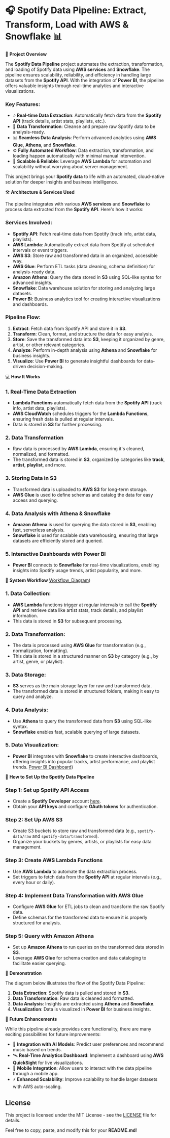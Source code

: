 # 🎧 Spotify Data Pipeline: Extract, Transform, Load with AWS & Snowflake 📊

🚗 **Project Overview**

The **Spotify Data Pipeline** project automates the extraction, transformation, and loading of Spotify data using **AWS services** and **Snowflake**. The pipeline ensures scalability, reliability, and efficiency in handling large datasets from the **Spotify API**. With the integration of **Power BI**, the pipeline offers valuable insights through real-time analytics and interactive visualizations.

### Key Features:
- 🎶 **Real-time Data Extraction**: Automatically fetch data from the **Spotify API** (track details, artist stats, playlists, etc.).
- 🔄 **Data Transformation**: Cleanse and prepare raw Spotify data to be analysis-ready.
- 📊 **Seamless Data Analysis**: Perform advanced analytics using **AWS Glue**, **Athena**, and **Snowflake**.
- ⚙️ **Fully Automated Workflow**: Data extraction, transformation, and loading happen automatically with minimal manual intervention.
- 📱 **Scalable & Reliable**: Leverage **AWS Lambda** for automation and scalability without worrying about server management.

This project brings your **Spotify data** to life with an automated, cloud-native solution for deeper insights and business intelligence.

🛠️ **Architecture & Services Used**

The pipeline integrates with various **AWS services** and **Snowflake** to process data extracted from the **Spotify API**. Here's how it works:

### Services Involved:
- **Spotify API**: Fetch real-time data from Spotify (track info, artist data, playlists).
- **AWS Lambda**: Automatically extract data from Spotify at scheduled intervals or event triggers.
- **AWS S3**: Store raw and transformed data in an organized, accessible way.
- **AWS Glue**: Perform ETL tasks (data cleaning, schema definition) for analysis-ready data.
- **Amazon Athena**: Query the data stored in **S3** using SQL-like syntax for advanced insights.
- **Snowflake**: Data warehouse solution for storing and analyzing large datasets.
- **Power BI**: Business analytics tool for creating interactive visualizations and dashboards.

### Pipeline Flow:
1. **Extract**: Fetch data from Spotify API and store it in **S3**.
2. **Transform**: Clean, format, and structure the data for easy analysis.
3. **Store**: Save the transformed data into **S3**, keeping it organized by genre, artist, or other relevant categories.
4. **Analyze**: Perform in-depth analysis using **Athena** and **Snowflake** for business insights.
5. **Visualize**: Use **Power BI** to generate insightful dashboards for data-driven decision-making.

💻 **How It Works**

### 1. Real-Time Data Extraction
- **Lambda Functions** automatically fetch data from the **Spotify API** (track info, artist data, playlists).
- **AWS CloudWatch** schedules triggers for the **Lambda Functions**, ensuring fresh data is pulled at regular intervals.
- Data is stored in **S3** for further processing.

### 2. Data Transformation
- Raw data is processed by **AWS Lambda**, ensuring it's cleaned, normalized, and formatted.
- The transformed data is stored in **S3**, organized by categories like **track**, **artist**, **playlist**, and more.

### 3. Storing Data in S3
- Transformed data is uploaded to **AWS S3** for long-term storage.
- **AWS Glue** is used to define schemas and catalog the data for easy access and querying.

### 4. Data Analysis with Athena & Snowflake
- **Amazon Athena** is used for querying the data stored in **S3**, enabling fast, serverless analysis.
- **Snowflake** is used for scalable data warehousing, ensuring that large datasets are efficiently stored and queried.
  
### 5. Interactive Dashboards with Power BI
- **Power BI** connects to **Snowflake** for real-time visualizations, enabling insights into Spotify usage trends, artist popularity, and more.

🔧 **System Workflow**
[Workflow_Diagram](https://github.com/Anirudhpatil367/SPOTIFY_ETL_END_TO_END/blob/376268d0de50ae58a0d8f4f6da0edc36e6f2ca9e/images/Workflow.png))

### 1. Data Collection:
- **AWS Lambda** functions trigger at regular intervals to call the **Spotify API** and retrieve data like artist stats, track details, and playlist information.
- This data is stored in **S3** for subsequent processing.

### 2. Data Transformation:
- The data is processed using **AWS Glue** for transformation (e.g., normalization, formatting).
- This data is stored in a structured manner on **S3** by category (e.g., by artist, genre, or playlist).

### 3. Data Storage:
- **S3** serves as the main storage layer for raw and transformed data.
- The transformed data is stored in structured folders, making it easy to query and analyze.

### 4. Data Analysis:
- Use **Athena** to query the transformed data from **S3** using SQL-like syntax.
- **Snowflake** enables fast, scalable querying of large datasets.

### 5. Data Visualization:
- **Power BI** integrates with **Snowflake** to create interactive dashboards, offering insights into popular tracks, artist performance, and playlist trends.
  [Power BI Dashboard](https://github.com/Anirudhpatil367/SPOTIFY_ETL_END_TO_END/blob/376268d0de50ae58a0d8f4f6da0edc36e6f2ca9e/images/Dashboard.png))

🔄 **How to Set Up the Spotify Data Pipeline**

### Step 1: Set up Spotify API Access
- Create a **Spotify Developer** account [here](https://developer.spotify.com).
- Obtain your **API keys** and configure **OAuth tokens** for authentication.

### Step 2: Set Up AWS S3
- Create S3 buckets to store raw and transformed data (e.g., `spotify-data/raw` and `spotify-data/transformed`).
- Organize your buckets by genres, artists, or playlists for easy data management.

### Step 3: Create AWS Lambda Functions
- Use **AWS Lambda** to automate the data extraction process.
- Set triggers to fetch data from the **Spotify API** at regular intervals (e.g., every hour or daily).

### Step 4: Implement Data Transformation with AWS Glue
- Configure **AWS Glue** for ETL jobs to clean and transform the raw Spotify data.
- Define schemas for the transformed data to ensure it is properly structured for analysis.

### Step 5: Query with Amazon Athena
- Set up **Amazon Athena** to run queries on the transformed data stored in **S3**.
- Leverage **AWS Glue** for schema creation and data cataloging to facilitate easier querying.

🎯 **Demonstration**

The diagram below illustrates the flow of the Spotify Data Pipeline:

1. **Data Extraction**: Spotify data is pulled and stored in **S3**.
2. **Data Transformation**: Raw data is cleaned and formatted.
3. **Data Analysis**: Insights are extracted using **Athena** and **Snowflake**.
4. **Visualization**: Data is visualized in **Power BI** for business insights.

🚀 **Future Enhancements**

While this pipeline already provides core functionality, there are many exciting possibilities for future improvements:

- 🔗 **Integration with AI Models**: Predict user preferences and recommend music based on trends.
- 🛰️ **Real-Time Analytics Dashboard**: Implement a dashboard using **AWS QuickSight** for live visualizations.
- 📱 **Mobile Integration**: Allow users to interact with the data pipeline through a mobile app.
- ⚡ **Enhanced Scalability**: Improve scalability to handle larger datasets with AWS auto-scaling.
  
## License

This project is licensed under the MIT License - see the [LICENSE](LICENSE) file for details.

Feel free to copy, paste, and modify this for your **README.md**!
